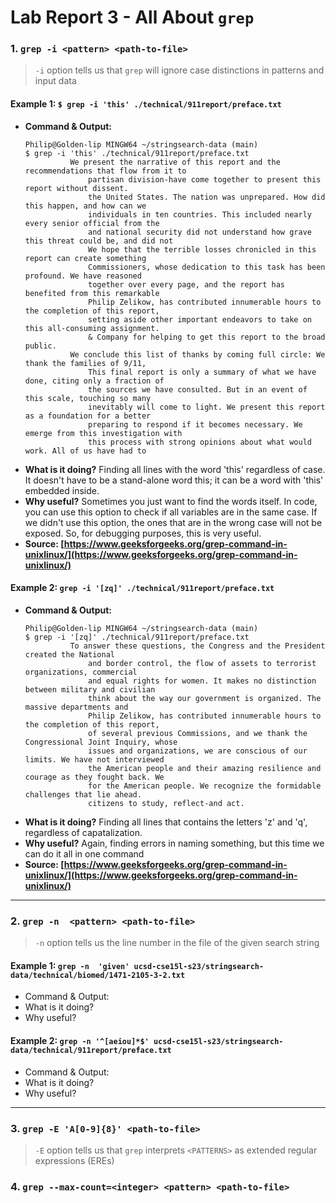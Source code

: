 # Lab Report 3 - All About ```grep```


### 1. ```grep -i <pattern> <path-to-file>```
> `-i` option tells us that `grep` will ignore case distinctions in patterns and input data

#### Example 1: ```$ grep -i 'this' ./technical/911report/preface.txt```
* **Command & Output:** 
  ```
  Philip@Golden-lip MINGW64 ~/stringsearch-data (main)
  $ grep -i 'this' ./technical/911report/preface.txt
            We present the narrative of this report and the recommendations that flow from it to
                partisan division-have come together to present this report without dissent.
                the United States. The nation was unprepared. How did this happen, and how can we
                individuals in ten countries. This included nearly every senior official from the
                and national security did not understand how grave this threat could be, and did not
                We hope that the terrible losses chronicled in this report can create something
                Commissioners, whose dedication to this task has been profound. We have reasoned
                together over every page, and the report has benefited from this remarkable
                Philip Zelikow, has contributed innumerable hours to the completion of this report,
                setting aside other important endeavors to take on this all-consuming assignment.
                & Company for helping to get this report to the broad public.
            We conclude this list of thanks by coming full circle: We thank the families of 9/11,
                This final report is only a summary of what we have done, citing only a fraction of
                the sources we have consulted. But in an event of this scale, touching so many
                inevitably will come to light. We present this report as a foundation for a better
                preparing to respond if it becomes necessary. We emerge from this investigation with
                this process with strong opinions about what would work. All of us have had to
  ```
* **What is it doing?**
  Finding all lines with the word 'this' regardless of case. It doesn't have to be a stand-alone word this; it can be a word with 'this' embedded inside. 
* **Why useful?**
  Sometimes you just want to find the words itself. In code, you can use this option to check if all variables are in the same case. If we didn't use this option, the ones that are in the wrong case will not be exposed. So, for debugging purposes, this is very useful. 
* **Source: [https://www.geeksforgeeks.org/grep-command-in-unixlinux/](https://www.geeksforgeeks.org/grep-command-in-unixlinux/)**
#### Example 2: ```grep -i '[zq]' ./technical/911report/preface.txt```
* **Command & Output:**
  ```
  Philip@Golden-lip MINGW64 ~/stringsearch-data (main)
  $ grep -i '[zq]' ./technical/911report/preface.txt
            To answer these questions, the Congress and the President created the National
                and border control, the flow of assets to terrorist organizations, commercial
                and equal rights for women. It makes no distinction between military and civilian
                think about the way our government is organized. The massive departments and
                Philip Zelikow, has contributed innumerable hours to the completion of this report,
                of several previous Commissions, and we thank the Congressional Joint Inquiry, whose
                issues and organizations, we are conscious of our limits. We have not interviewed
                the American people and their amazing resilience and courage as they fought back. We
                for the American people. We recognize the formidable challenges that lie ahead.
                citizens to study, reflect-and act.
  ```
* **What is it doing?** 
  Finding all lines that contains the letters 'z' and 'q', regardless of capatalization.  
* **Why useful?**
  Again, finding errors in naming something, but this time we can do it all in one command
* **Source: [https://www.geeksforgeeks.org/grep-command-in-unixlinux/](https://www.geeksforgeeks.org/grep-command-in-unixlinux/)**

---
### 2. ```grep -n  <pattern> <path-to-file>```
> `-n` option tells us the line number in the file of the given search string

#### Example 1: ```grep -n  'given' ucsd-cse15l-s23/stringsearch-data/technical/biomed/1471-2105-3-2.txt```
* Command & Output: 
* What is it doing? 
* Why useful?

#### Example 2: ```grep -n '^[aeiou]*$' ucsd-cse15l-s23/stringsearch-data/technical/911report/preface.txt```
* Command & Output: 
* What is it doing? 
* Why useful?

---
### 3. ```grep -E 'A[0-9]{8}' <path-to-file>```
> `-E` option tells us that `grep` interprets `<PATTERNS>` as extended regular expressions (EREs)

### 4. ```grep --max-count=<integer> <pattern> <path-to-file>```
> 
